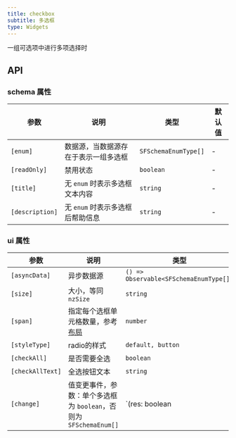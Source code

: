 ```yaml
---
title: checkbox
subtitle: 多选框
type: Widgets
---
```


一组可选项中进行多项选择时

## API

### schema 属性

参数 | 说明 | 类型 | 默认值
----|------|-----|------
`[enum]` | 数据源，当数据源存在于表示一组多选框 | `SFSchemaEnumType[]` | -
`[readOnly]` | 禁用状态  | `boolean` | -
`[title]` | 无 `enum` 时表示多选框文本内容  | `string` | -
`[description]` | 无 `enum` 时表示多选框后帮助信息  | `string` | -

### ui 属性

参数 | 说明 | 类型 | 默认值
----|------|-----|------
`[asyncData]` | 异步数据源  | `() => Observable<SFSchemaEnumType[]>` | -
`[size]` | 大小，等同 `nzSize` | `string` | -
`[span]` | 指定每个选框单元格数量，参考[布局](https://ng.ant.design/components/checkbox/zh#components-checkbox-demo-layout) | `number` | -
`[styleType]` | radio的样式  | `default, button` | `default`
`[checkAll]` | 是否需要全选  | `boolean` | -
`[checkAllText]` | 全选按钮文本  | `string` | `全选`
`[change]` | 值变更事件，参数：单个多选框为 `boolean`，否则为 `SFSchemaEnum[]` | `(res: boolean | SFSchemaEnum[]) => void` | -
